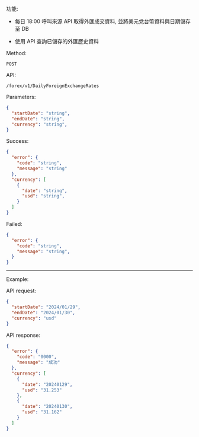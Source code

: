 功能:

- 每日 18:00 呼叫來源 API 取得外匯成交資料, 並將美元兌台幣資料與日期儲存至 DB

- 使用 API 查詢已儲存的外匯歷史資料

Method: 
```
POST
```

API: 
```
/forex/v1/DailyForeignExchangeRates
```

Parameters: 
```json
{
  "startDate": "string",
  "endDate": "string",
  "currency": "string",
}
```

Success:
```json
{
  "error": {
    "code": "string",
    "message": "string"
  },
  "currency": [
    {
      "date": "string",
      "usd": "string",
    }
  ]
}
```

Failed:
```json
{
  "error": {
    "code": "string",
    "message": "string",
  }
}
```
---
Example: 

API request:
```json
{
  "startDate": "2024/01/29",
  "endDate": "2024/01/30",
  "currency": "usd"
}
```

API response:
```json
{
  "error": {
    "code": "0000",
    "message": "成功"
  },
  "currency": [
    {
      "date": "20240129",
      "usd": "31.253"
    },
    {
      "date": "20240130",
      "usd": "31.162"
    }
  ]
}
```
